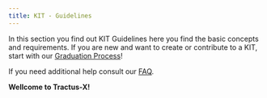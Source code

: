 ```yaml
---
title: KIT - Guidelines
---
```


In this section you find out KIT Guidelines here you find the basic concepts and requirements. If you are new and want to create or contribute to a KIT, start with our [Graduation Process](/docs/kit-process/graduation-process.md)!

If you need additional help consult our [FAQ](/docs/kit-process/processes/contribute.md).

**Wellcome to Tractus-X!**
